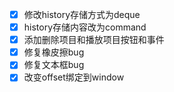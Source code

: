 - [x] 修改history存储方式为deque
- [x] history存储内容改为command
- [x] 添加删除项目和播放项目按钮和事件
- [x] 修复橡皮擦bug
- [x] 修复文本框bug
- [x] 改变offset绑定到window
